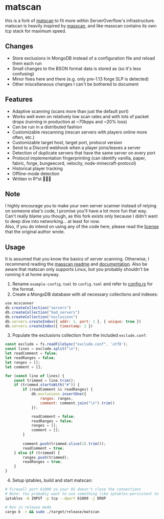 # matscan
this is a fork of [matscan](https://github.com/mat-1/matscan) to fit more within ServerOverflow's infrastructure. \
matscan is heavily inspired by [masscan](https://github.com/robertdavidgraham/masscan), and like masscan contains its own tcp stack for maximum speed.

## Changes
- Store exclusions in MongoDB instead of a configuration file and reload them each run
- Small changes to the BSON format data is stored as (so it's less confusing)
- Minor fixes here and there (e.g. only pre-1.13 forge SLP is detected)
- Other miscellaneous changes I can't be bothered to document

## Features
- Adaptive scanning (scans more than just the default port)
- Works well even on relatively low scan rates and with lots of packet drops (running in production at ~70kpps and ~20% loss)
- Can be run in a distributed fashion
- Customizable rescanning (rescan servers with players online more often, etc.)
- Customizable target host, target port, protocol version
- Send to a Discord webhook when a player joins/leaves a server
- Detection of duplicate servers that have the same server on every port
- Protocol implementation fingerprinting (can identify vanilla, paper, fabric, forge, bungeecord, velocity, node-minecraft-protocol)
- Historical player tracking
- Offline-mode detection
- Written in R*st 🚀🚀🚀

## Note
I highly encourage you to make your own server scanner instead of relying on someone else's code, I promise you'll have a lot more fun that way. \
Can't really blame you though, as this fork exists only because I didn't want to deep dive into networking... at least for now. \
Also, if you do intend on using any of the code here, please read the [license](LICENSE) that the original author wrote.

## Usage
It is assumed that you know the basics of server scanning. Otherwise, I recommend reading the [masscan readme](https://github.com/robertdavidgraham/masscan/blob/master/README.md) and [documentation](https://github.com/robertdavidgraham/masscan/blob/master/doc/masscan.8.markdown).
Also be aware that matscan only supports Linux, but you probably shouldn't be running it at home anyway.

1) Rename `example-config.toml` to `config.toml` and refer to [config.rs](https://github.com/TheAirBlow/matscan/blob/master/src/config.rs) for the format.
2) Create a MongoDB database with all necessary collections and indexes:
```js
use mcscanner
db.createCollection("servers")
db.createCollection("bad_servers")
db.createCollection("exclusions")
db.servers.createIndex({ addr: 1, port: 1 }, { unique: true })
db.servers.createIndex({ timestamp: 1 })
```

3) Populate the exclusions collection from the included `exclude.conf`:
```js
const exclude = fs.readFileSync("exclude.conf", 'utf8');
const lines = exclude.split("\n");
let readComment = false;
let readRanges = false;
let ranges = [];
let comment = [];

for (const line of lines) {
    const trimmed = line.trim();
    if (trimmed.startsWith("#")) {
        if (readComment && readRanges) {
            db.exclusions.insertOne({
                ranges: ranges,
                comment: comment.join("\n").trim()
            });

            readComment = false;
            readRanges = false;
            ranges = [];
            comment = [];
        }
        
        comment.push(trimmed.slice(1).trim());
        readComment = true;
    } else if (trimmed) {
        ranges.push(trimmed);
        readRanges = true;
    }
}
```

4) Setup iptables, build and start matscan:
```sh
# Firewall port 61000 so your OS doesn't close the connections
# Note: You probably want to use something like iptables-persistent to save this across reboots
iptables -A INPUT -p tcp --dport 61000 -j DROP

# Run in release mode
cargo b -r && sudo ./target/release/matscan
```
